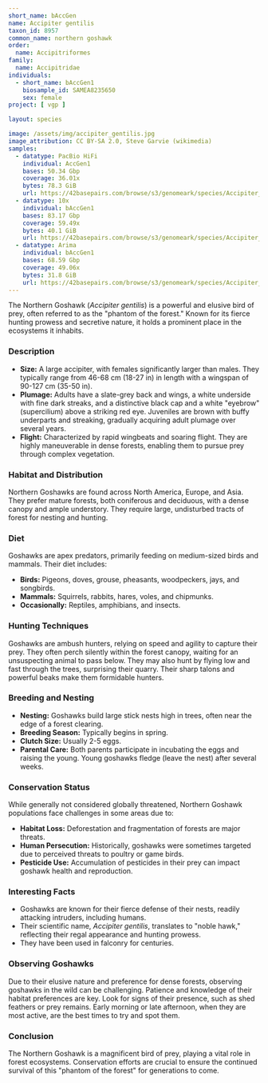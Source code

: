 ```yaml
---
short_name: bAccGen
name: Accipiter gentilis
taxon_id: 8957
common_name: northern goshawk
order:
  name: Accipitriformes
family:
  name: Accipitridae
individuals:
  - short_name: bAccGen1
    biosample_id: SAMEA8235650
    sex: female
project: [ vgp ]

layout: species

image: /assets/img/accipiter_gentilis.jpg
image_attribution: CC BY-SA 2.0, Steve Garvie (wikimedia)
samples:
  - datatype: PacBio HiFi 
    individual: AccGen1
    bases: 50.34 Gbp
    coverage: 36.01x
    bytes: 78.3 GiB  
    url: https://42basepairs.com/browse/s3/genomeark/species/Accipiter_gentilis/bAccGen1/genomic_data/pacbio_hifi/
  - datatype: 10x
    individual: bAccGen1
    bases: 83.17 Gbp
    coverage: 59.49x 
    bytes: 40.1 GiB  
    url: https://42basepairs.com/browse/s3/genomeark/species/Accipiter_gentilis/bAccGen1/genomic_data/10x/
  - datatype: Arima
    individual: bAccGen1
    bases: 68.59 Gbp
    coverage: 49.06x 
    bytes: 31.8 GiB
    url: https://42basepairs.com/browse/s3/genomeark/species/Accipiter_gentilis/bAccGen1/genomic_data/arima/
---
```


The Northern Goshawk (*Accipiter gentilis*) is a powerful and elusive bird of prey, often referred to as the "phantom of the forest."  Known for its fierce hunting prowess and secretive nature, it holds a prominent place in the ecosystems it inhabits.

### Description

* **Size:**  A large accipiter, with females significantly larger than males.  They typically range from 46-68 cm (18-27 in) in length with a wingspan of 90-127 cm (35-50 in).
* **Plumage:** Adults have a slate-grey back and wings, a white underside with fine dark streaks, and a distinctive black cap and a white "eyebrow" (supercilium) above a striking red eye. Juveniles are brown with buffy underparts and streaking, gradually acquiring adult plumage over several years.
* **Flight:**  Characterized by rapid wingbeats and soaring flight.  They are highly maneuverable in dense forests, enabling them to pursue prey through complex vegetation.

### Habitat and Distribution

Northern Goshawks are found across North America, Europe, and Asia. They prefer mature forests, both coniferous and deciduous, with a dense canopy and ample understory.  They require large, undisturbed tracts of forest for nesting and hunting.

### Diet

Goshawks are apex predators, primarily feeding on medium-sized birds and mammals. Their diet includes:

* **Birds:**  Pigeons, doves, grouse, pheasants, woodpeckers, jays, and songbirds.
* **Mammals:**  Squirrels, rabbits, hares, voles, and chipmunks.
* **Occasionally:**  Reptiles, amphibians, and insects.

### Hunting Techniques

Goshawks are ambush hunters, relying on speed and agility to capture their prey. They often perch silently within the forest canopy, waiting for an unsuspecting animal to pass below. They may also hunt by flying low and fast through the trees, surprising their quarry. Their sharp talons and powerful beaks make them formidable hunters.

### Breeding and Nesting

* **Nesting:** Goshawks build large stick nests high in trees, often near the edge of a forest clearing.
* **Breeding Season:**  Typically begins in spring.
* **Clutch Size:**  Usually 2-5 eggs.
* **Parental Care:**  Both parents participate in incubating the eggs and raising the young.  Young goshawks fledge (leave the nest) after several weeks.

### Conservation Status

While generally not considered globally threatened, Northern Goshawk populations face challenges in some areas due to:

* **Habitat Loss:**  Deforestation and fragmentation of forests are major threats.
* **Human Persecution:**  Historically, goshawks were sometimes targeted due to perceived threats to poultry or game birds.
* **Pesticide Use:**  Accumulation of pesticides in their prey can impact goshawk health and reproduction.

### Interesting Facts

* Goshawks are known for their fierce defense of their nests, readily attacking intruders, including humans.
* Their scientific name, *Accipiter gentilis*, translates to "noble hawk," reflecting their regal appearance and hunting prowess.
* They have been used in falconry for centuries.

### Observing Goshawks

Due to their elusive nature and preference for dense forests, observing goshawks in the wild can be challenging.  Patience and knowledge of their habitat preferences are key.  Look for signs of their presence, such as shed feathers or prey remains.  Early morning or late afternoon, when they are most active, are the best times to try and spot them.

### Conclusion

The Northern Goshawk is a magnificent bird of prey, playing a vital role in forest ecosystems.  Conservation efforts are crucial to ensure the continued survival of this "phantom of the forest" for generations to come.
